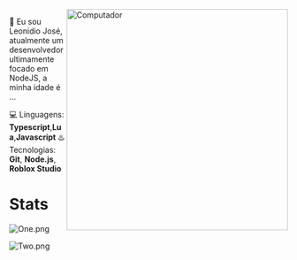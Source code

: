 
<img src="https://image.freepik.com/vetores-gratis/escritorio-com-pc-no-design-grafico-de-ilustracao-vetorial-de-mesa_18591-25321.jpg" min-width="400px" max-width="400px" width="400px" align="right" alt="Computador">


👋 Eu sou Leonidio José, atualmente um desenvolvedor ultimamente focado em NodeJS, a minha idade é ...

💻 Linguagens: **Typescript**,**Lua**,**Javascript**
♨️ Tecnologias: **Git**, **Node.js**, **Roblox Studio**

# Stats
![One.png](https://github-readme-stats.vercel.app/api?username=LeoNidioJose&theme=onedark)

![Two.png](https://github-readme-stats.vercel.app/api/top-langs/?username=LeoNidioJose&hide=html&layout=compact&theme=onedark)
